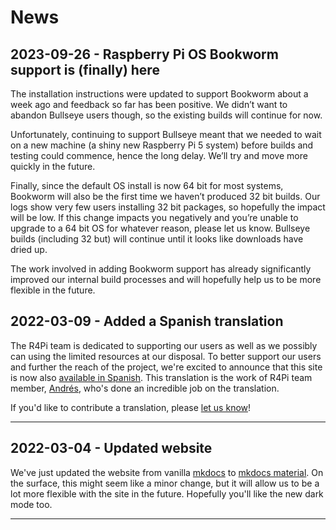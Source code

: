 # News

## 2023-09-26 - Raspberry Pi OS Bookworm support is (finally) here

The installation instructions were updated to support Bookworm about a week ago and feedback so far has been positive.
We didn’t want to abandon Bullseye users though, so the existing builds will continue for now.

Unfortunately, continuing to support Bullseye meant that we needed to wait on a new machine (a shiny new Raspberry Pi 5 system) before builds and testing could commence, hence the long delay.
We’ll try and move more quickly in the future.

Finally, since the default OS install is now 64 bit for most systems, Bookworm will also be the first time we haven’t produced 32 bit builds.
Our logs show very few users installing 32 bit packages, so hopefully the impact will be low.
If this change impacts you negatively and you’re unable to upgrade to a 64 bit OS for whatever reason, please let us know.
Bullseye builds (including 32 but) will continue until it looks like downloads have dried up.

The work involved in adding Bookworm support has already significantly improved our internal build processes and will hopefully help us to be more flexible in the future.


## 2022-03-09 - Added a Spanish translation

The R4Pi team is dedicated to supporting our users as well as we possibly can
using the limited resources at our disposal.
To better support our users and further the reach of the project,
we're excited to announce that this site is now also [available in Spanish](/es/).
This translation is the work of R4Pi team member,
[Andrés](https://mastodon.social/@andresrcs), who's done an incredible job on 
the translation.

If you'd like to contribute a translation, please
[let us know](https://github.com/r4pi/r4pi.org/issues/new)!

---

## 2022-03-04 - Updated website

We've just updated the website from vanilla [mkdocs](https://www.mkdocs.org/)
to [mkdocs material](https://squidfunk.github.io/mkdocs-material/).
On the surface, this might seem like a minor change, but it will allow us to
be a lot more flexible with the site in the future.
Hopefully you'll like the new dark mode too.

---

